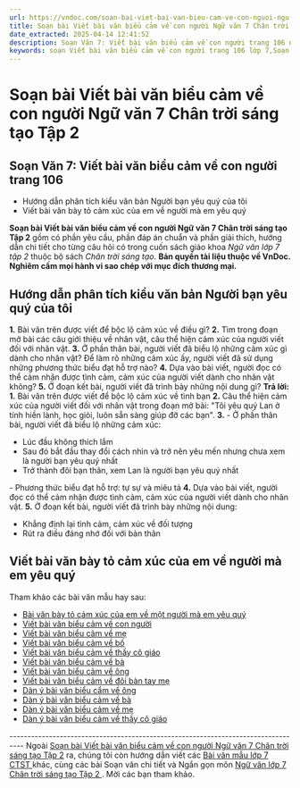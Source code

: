 ```yaml
---
url: https://vndoc.com/soan-bai-viet-bai-van-bieu-cam-ve-con-nguoi-ngu-van-7-chan-troi-sang-tao-tap-2-296068
title: Soạn bài Viết bài văn biểu cảm về con người Ngữ văn 7 Chân trời sáng tạo Tập 2 - VnDoc.com
date_extracted: 2025-04-14 12:41:52
description: Soạn Văn 7: Viết bài văn biểu cảm về con người trang 106 nhằm giúp các em HS đạt kết quả tốt trong quá trình làm bài tập và học tập môn Ngữ văn lớp 7 sách Chân trời sáng tạo.
keywords: soạn Viết bài văn biểu cảm về con người trang 106 lớp 7,Soạn bài Viết bài văn biểu cảm về con người,Soạn Viết bài văn biểu cảm về con người,soạn bài Viết bài văn biểu cảm về con người lớp 7 chân trời sáng tạo,Soạn văn 7 Viết bài văn biểu cảm về con người,soạn bài Viết bài văn biểu cảm về con người lớp 7,soạn Viết bài văn biểu cảm về con người lớp 7,soạn văn 7 bài Viết bài văn biểu cảm về con người,Viết bài văn biểu cảm về con người,Viết bài văn biểu cảm về con người lớp 7
---
```


# Soạn bài Viết bài văn biểu cảm về con người Ngữ văn 7 Chân trời sáng tạo Tập 2
## Soạn Văn 7: Viết bài văn biểu cảm về con người trang 106
  * Hướng dẫn phân tích kiểu văn bản Người bạn yêu quý của tôi
  * Viết bài văn bày tỏ cảm xúc của em về người mà em yêu quý

**Soạn bài Viết bài văn biểu cảm về con người Ngữ văn 7 Chân trời sáng tạo Tập 2** gồm có phần yêu cầu, phần đáp án chuẩn và phần giải thích, hướng dẫn chi tiết cho từng câu hỏi có trong cuốn  sách giáo khoa _Ngữ văn lớp 7 tập 2_ thuộc bộ sách _Chân trời sáng tạo_.
**Bản quyền tài liệu thuộc về VnDoc. Nghiêm cấm mọi hành vi sao chép với mục đích thương mại.**
## **Hướng dẫn phân tích kiểu văn bản Người bạn yêu quý của tôi**
**1.** Bài văn trên được viết để bộc lộ cảm xúc về điều gì?
**2.** Tìm trong đoạn mở bài các câu giới thiệu về nhân vật, câu thể hiện cảm xúc của người viết đối với nhân vật.
**3.** Ở phần thân bài, người viết đã biểu lộ những cảm xúc gì dành cho nhân vật? Để làm rõ những cảm xúc ấy, người viết đã sử dụng những phương thức biểu đạt hỗ trợ nào?
**4.** Dựa vào bài viết, người đọc có thể cảm nhận được tình cảm, cảm xúc của người viết dành cho nhân vật không?
**5.** Ở đoạn kết bài, người viết đã trình bày những nội dung gì?
**Trả lời:**
**1.** Bài văn trên được viết để bộc lộ cảm xúc về tình bạn
**2.** Câu thể hiện cảm xúc của người viết đối với nhân vật trong đoạn mở bài: "Tôi yêu quý Lan ở tính hiền lành, học giỏi, luôn sẵn sàng giúp đỡ các bạn".
**3.**
\- Ở phần thân bài, người viết đã biểu lộ những cảm xúc:
  * Lúc đầu không thích lắm
  * Sau đó bắt đầu thay đổi cách nhìn và trở nên yêu mến nhưng chưa xem là người bạn yêu quý nhất
  * Trở thành đôi bạn thân, xem Lan là người bạn yêu quý nhất

\- Phương thức biểu đạt hỗ trợ: tự sự và miêu tả
**4.** Dựa vào bài viết, người đọc có thể cảm nhận được tình cảm, cảm xúc của người viết dành cho nhân vật.
**5.** Ở đoạn kết bài, người viết đã trình bày những nội dung:
  * Khẳng định lại tình cảm, cảm xúc về đối tượng
  * Rút ra điều đáng nhớ đối với bản thân

## **Viết bài văn bày tỏ cảm xúc của em về người mà em yêu quý**
Tham khảo các bài văn mẫu hay sau:
  * [Bài văn bày tỏ cảm xúc của em về một người mà em yêu quý](<https://vndoc.com/bai-viet-so-3-lop-7-van-bieu-cam-128174>)
  * [Viết bài văn biểu cảm về con người](<https://vndoc.com/bai-tap-lam-van-lop-7-cam-nghi-ve-nguoi-than-96700>)
  * [Viết bài văn biểu cảm về mẹ](<https://vndoc.com/van-mau-lop-7-cam-nghi-ve-nguoi-me-than-yeu-cua-em-119184>)
  * [Viết bài văn biểu cảm về bố](<https://vndoc.com/cam-nghi-ve-nguoi-bo-than-yeu-cua-em-157064>)
  * [Viết bài văn biểu cảm về thầy cô giáo](<https://vndoc.com/cam-nghi-ve-thay-co-giao-nhung-nguoi-lai-do-dua-the-he-tre-cap-ben-tuong-lai-137352>)
  * [Viết bài văn biểu cảm về bà](<https://vndoc.com/cam-nghi-ve-nguoi-ba-137510>)
  * [Viết bài văn biểu cảm về ông](<https://vndoc.com/cam-nghi-ve-nguoi-ong-137517>)
  * [Viết bài văn biểu cảm về đôi bàn tay mẹ](<https://vndoc.com/bieu-cam-ve-doi-ban-tay-me-164921>)
  * [Dàn ý bài văn biểu cẩm về ông](<https://vndoc.com/lap-dan-y-cam-nghi-ve-ong-137518>)
  * [Dàn ý bài văn biểu cảm về bà](<https://vndoc.com/lap-dan-y-cam-nghi-ve-nguoi-ba-137516>)
  * [Dàn ý bài văn biểu cảm về mẹ](<https://vndoc.com/lap-dan-y-cam-nghi-ve-nguoi-me-than-yeu-cua-em-136991>)
  * [Dàn ý bài văn biểu cảm về thầy cô giáo](<https://vndoc.com/dan-bai-voi-de-cam-nghi-ve-thay-co-giao-nhung-nguoi-lai-do-dua-the-he-tre-cap-ben-tuong-lai-165060>)

\----------------------------------------------------------------------------------
Ngoài [Soạn bài Viết bài văn biểu cảm về con người Ngữ văn 7 Chân trời sáng tạo Tập 2](<https://vndoc.com/soan-bai-viet-bai-van-bieu-cam-ve-con-nguoi-ngu-van-7-chan-troi-sang-tao-tap-2-296068>) ra, chúng tôi còn hướng dẫn viết các [ Bài văn mẫu lớp 7 CTST ](<https://vndoc.com/van-mau-lop-7ctst>) khác, cùng các bài Soạn văn chi tiết và Ngắn gọn môn [ Ngữ văn lớp 7 Chân trời sáng tạo Tập 2 ](<https://vndoc.com/ngu-van-7-ctst-tap2>) . Mời các bạn tham khảo.
